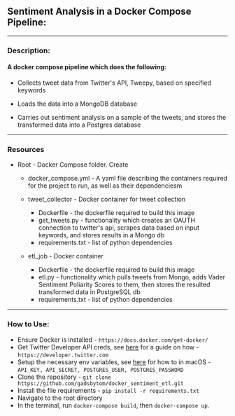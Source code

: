 ## Sentiment Analysis in a Docker Compose Pipeline:
---
### Description:
#### A docker compose pipeline which does the following:

* Collects tweet data from Twitter's API, Tweepy, based on specified keywords

* Loads the data into a MongoDB database

* Carries out sentiment analysis on a sample of the tweets, and stores the transformed data into a Postgres database

---
### Resources

* Root - Docker Compose folder. Create

    * docker_compose.yml - A yaml file describing the containers required for the project to run, as well as their dependenciesm

    * tweet_collector - Docker container for tweet collection

        * Dockerfile - the dockerfile required to build this image
        * get_tweets.py - functionality which creates an OAUTH connection to twitter's api, scrapes data based on input keywords, and stores results in a Mongo db
        * requirements.txt - list of python dependencies
    * etl_job - Docker container

        * Dockerfile -  the dockerfile required to build this image
        * etl.py - functionality which pulls tweets from Mongo, adds Vader Sentiment Poliarity Scores to them, then stores the resulted transformed data in PostgreSQL db
        * requirements.txt - list of python dependencies

---
### How to Use:

* Ensure Docker is installed - `https://docs.docker.com/get-docker/`
* Get Twitter Developer API creds, see [here](https://jannah.helpscoutdocs.com/article/161-register-twitter-app) for a guide on how - `https://developer.twitter.com`
* Setup the necessary env variables, see [here](https://medium.com/@himanshuagarwal1395/setting-up-environment-variables-in-macos-sierra-f5978369b255) for how to in macOS - `API_KEY, API_SECRET, POSTGRES_USER, POSTGRES_PASSWORD`
* Clone the repository - `git clone https://github.com/gadsbytom/docker_sentiment_etl.git`
* Install the file requirements - `pip install -r requirements.txt`
* Navigate to the root directory
* In the terminal, run `docker-compose build`, then `docker-compose up`.
